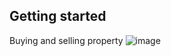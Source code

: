 ## Getting started

Buying and selling property
![image](https://github.com/user-attachments/assets/cc370253-02fb-4f5e-975d-e9358805ef80)
